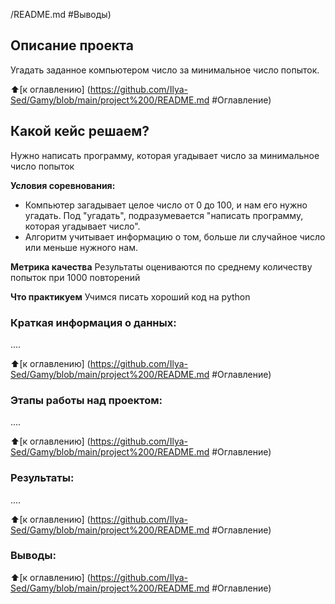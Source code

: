/README.md #Выводы)

## Описание проекта
Угадать заданное компьютером число за минимальное число попыток.

:arrow_up:[к оглавлению] (https://github.com/Ilya-Sed/Gamy/blob/main/project%200/README.md #Оглавление)


## Какой кейс решаем?
Нужно написать программу, которая угадывает число за минимальное число попыток

**Условия соревнования:**
- Компьютер загадывает целое число от 0 до 100, и нам его нужно угадать. Под "угадать", подразумевается "написать программу, которая угадывает число".
- Алгоритм учитывает информацию о том, больше ли случайное число или меньше нужного нам.

**Метрика качества**
Результаты оцениваются по среднему количеству попыток при 1000 повторений

**Что практикуем**
Учимся писать хороший код на python


### Краткая информация о данных:
....

:arrow_up:[к оглавлению] (https://github.com/Ilya-Sed/Gamy/blob/main/project%200/README.md #Оглавление)


### Этапы работы над проектом:
....

:arrow_up:[к оглавлению] (https://github.com/Ilya-Sed/Gamy/blob/main/project%200/README.md #Оглавление)


### Результаты:
....

:arrow_up:[к оглавлению] (https://github.com/Ilya-Sed/Gamy/blob/main/project%200/README.md #Оглавление)


### Выводы:

:arrow_up:[к оглавлению] (https://github.com/Ilya-Sed/Gamy/blob/main/project%200/README.md #Оглавление)
